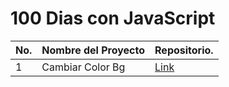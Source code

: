 # 100 Dias con JavaScript

| No. | Nombre del Proyecto     | Repositorio.   |
| --- | --------------- | ---------------------- |
| 1   | Cambiar Color Bg | [Link](https://github.com/saul-gustavo/100-days-JavaScript/tree/main/Dia-1-Cambiar-color)